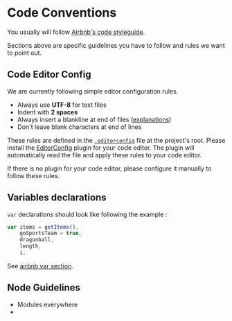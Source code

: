 # Code Conventions

You usually will follow [Airbnb's code styleguide](https://github.com/airbnb/javascript).

Sections above are specific guidelines you have to follow and rules we want to point out.

## Code Editor Config

We are currently following simple editor configuration rules.

- Always use **UTF-8** for text files
- Indent with **2 spaces**
- Always insert a blankline at end of files ([explanations](http://stackoverflow.com/questions/729692/why-should-files-end-with-a-newline))
- Don't leave blank characters at end of lines

These rules are defined in the [`.editorconfig`](https://github.com/LukeParis/adillions-next/blob/master/.editorconfig) file at the project's root. Please install the [EditorConfig](http://editorconfig.org/) plugin for your code editor. The plugin will automatically read the file and apply these rules to your code editor.

If there is no plugin for your code editor, please configure it manually to follow these rules.

## Variables declarations

`var` declarations should look like following the example :
```javascript
var items = getItems(),
    goSportsTeam = true,
    dragonball,
    length,
    i;
```

See [airbnb var section](https://github.com/airbnb/javascript#variables).

## Node Guidelines

- Modules everywhere
-

